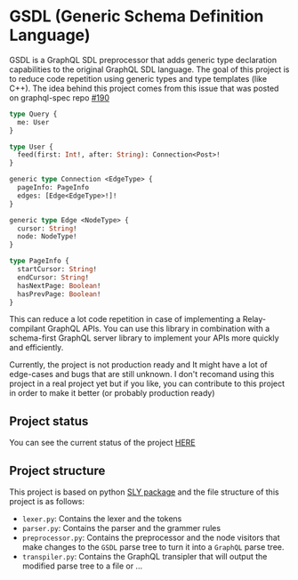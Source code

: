 # GSDL (Generic Schema Definition Language)

GSDL is a GraphQL SDL preprocessor that adds generic type declaration capabilities to the original GraphQL SDL language. The goal of this project is to reduce code repetition using generic types and type templates (like C++). The idea behind this project comes from this issue that was posted on graphql-spec repo [#190](https://github.com/graphql/graphql-spec/issues/190)

```graphql
type Query {
  me: User
}

type User {
  feed(first: Int!, after: String): Connection<Post>!
}

generic type Connection <EdgeType> {
  pageInfo: PageInfo
  edges: [Edge<EdgeType>!]!
}

generic type Edge <NodeType> {
  cursor: String!
  node: NodeType!
}

type PageInfo {
  startCursor: String!
  endCursor: String!
  hasNextPage: Boolean!
  hasPrevPage: Boolean!
}
```

This can reduce a lot code repetition in case of implementing a Relay-compilant GraphQL APIs. You can use this library in combination with a schema-first GraphQL server library to implement your APIs more quickly and efficiently.

Currently, the project is not production ready and It might have a lot of edge-cases and bugs that are still unknown. I don't recomand using this project in a real project yet but if you like, you can contribute to this project in order to make it better (or probably production ready)

## Project status

You can see the current status of the project [HERE](https://github.com/Amohammadi2/GSDL/projects/1)

## Project structure

This project is based on python [SLY package](https://sly.readthedocs.io/en/latest/sly.html) and the file structure of this project is as follows:

- `lexer.py`: Contains the lexer and the tokens
- `parser.py`: Contains the parser and the grammer rules
- `preprocessor.py`: Contains the preprocessor and the node visitors that make changes to the `GSDL` parse tree to turn it into a `GraphQL` parse tree.
- `transpiler.py`: Contains the GraphQL transipler that will output the modified parse tree to a file or ...

